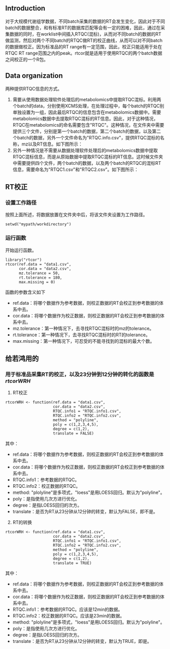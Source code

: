 
## Introduction

对于大规模代谢组学数据，不同batch采集的数据的RT会发生变化，因此对于不同batch的数据整合，和有标准RT的数据库匹配等会有一定的困难，因此，通过在采集数据的同时，在worklist中间插入RTQC(混标)，从而对不同batch的数据的RT做监测，然后对两个不同batch的RTQC做RT的校正曲线，从而可以对不同batch的数据做校正。因为标准品的RT range有一定范围，因此，校正只能适用于处在RTQC RT range范围之内的peak。rtcor就是适用于使用RTQC的两个batch数据之间校正的一个R包。

## Data organization

两种提供RTQC信息的方式。
1. 需要从使用数据处理软件处理后的metabolomics中提取RTQC混标。利用两个batch的data，分别使用XCMS处理，在处理过程中，每个batch的RTQC别单独设置为一组，因此最后RTQC的信息包含在metabolomics数据中。需要metabolomics数据中去提取RTQC混标的RT信息。因此，对于这种情况，RTQC在metabolomics的命名需要包含"RTQC"。这种情况，在文件夹中需要提供三个文件，分别是第一个batch的数据，第二个batch的数据，以及第二个batch的数据，另外一个文件命名为"RTQC.info.csv"，提供RTQC混标的名称，mz以及RT信息。如下图所示：
2. 另外一种情况是不需要从数据处理软件处理后的metabolomics数据中提取RTQC混标信息，而是从原始数据中提取RTQC混标的RT信息。这时候文件夹中需要提供四个文件，两个batch的数据，以及两个batch的RTQC的混标RT信息，需要命名为"RTQC1.csv"和"RTQC2.csv"。如下图所示：

## RT校正

### 设置工作路径
按照上面所述，将数据放置在文件夹中后，将该文件夹设置为工作路径。

```
setwd("mypath/workdirectory")
```

### 运行函数

开始运行函数。

```
library("rtcor")
rtcor(ref.data = "data1.csv",
      cor.data = "data2.csv",
      mz.tolerance = 50,
      rt.tolerance = 180,
      max.missing = 0)
```

函数的参数含义如下

* ref.data：将哪个数据作为参考数据，则校正数据的RT会校正到参考数据的体系中去。
* cor.data：将哪个数据作为校正数据，则校正数据的RT会校正到参考数据的体系中去。
* mz.tolerance：第一种情况下，去寻找RTQC混标时的mz的tolerance。
* rt.tolerance：第一种情况下，去寻找RTQC混标时的RT的tolerance。
* max.missing：第一种情况下，可忍受的不能寻找到的混标的最大个数。



## 给若鸿用的
### 用于标准品采集RT的校正，以及23分钟到12分钟的转化的函数是*rtcorWRH*

1. RT校正

```
rtcorWRH <- function(ref.data = "data1.csv",
                     cor.data = "data2.csv",
                     RTQC.info1 = "RTQC.info1.csv",
                     RTQC.info2 = "RTQC.info2.csv",
                     method = "polyline",
                     poly = c(1,2,3,4,5),
                     degree = c(1,2),
                     translate = FALSE)
```

其中：
* ref.data：将哪个数据作为参考数据，则校正数据的RT会校正到参考数据的体系中去。
* cor.data：将哪个数据作为校正数据，则校正数据的RT会校正到参考数据的体系中去。
* RTQC.info1：参考数据的RTQC。
* RTQC.info2：校正数据的RTQC。
* method: "plolyline"是多项式，"loess"是用LOESS回归。默认为"polyline"。
* poly：是指使用几次方进行优化。
* degree：是指LOESS回归的次方。
* translate：是否为RT从23分钟从12分钟的转变，默认为FALSE，即不是。

2. RT的转换
```
rtcorWRH <- function(ref.data = "data1.csv",
                     cor.data = "data2.csv",
                     RTQC.info1 = "RTQC.info1.csv",
                     RTQC.info2 = "RTQC.info2.csv",
                     method = "polyline",
                     poly = c(1,2,3,4,5),
                     degree = c(1,2),
                     translate = TRUE)
```

其中：
* ref.data：将哪个数据作为参考数据，则校正数据的RT会校正到参考数据的体系中去。
* cor.data：将哪个数据作为校正数据，则校正数据的RT会校正到参考数据的体系中去。
* RTQC.info1：参考数据的RTQC。应该是12min的数据。
* RTQC.info2：校正数据的RTQC。应该是23min的数据。
* method: "plolyline"是多项式，"loess"是用LOESS回归。默认为"polyline"。
* poly：是指使用几次方进行优化。
* degree：是指LOESS回归的次方。
* translate：是否为RT从23分钟从12分钟的转变，默认为TRUE，即是。
